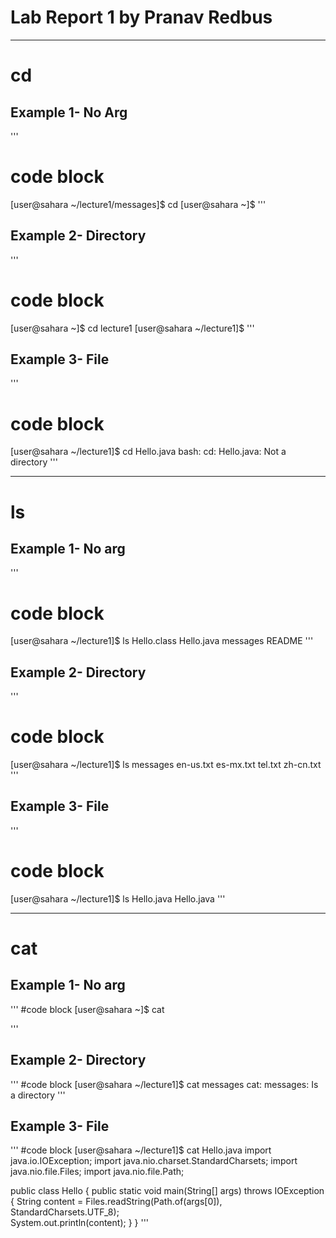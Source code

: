 # **Lab Report 1 by Pranav Redbus**
***

# cd


## Example 1- No Arg

'''
# code block
[user@sahara ~/lecture1/messages]$ cd
[user@sahara ~]$ 
'''


## Example 2- Directory

'''
# code block
[user@sahara ~]$ cd lecture1
[user@sahara ~/lecture1]$ 
'''


## Example 3- File

'''
# code block
[user@sahara ~/lecture1]$ cd Hello.java
bash: cd: Hello.java: Not a directory
'''

***


# ls


## Example 1- No arg

'''
# code block
[user@sahara ~/lecture1]$ ls
Hello.class  Hello.java  messages  README
'''


## Example 2- Directory

'''
# code block
[user@sahara ~/lecture1]$ ls messages
en-us.txt  es-mx.txt  tel.txt  zh-cn.txt
'''


## Example 3- File

'''
# code block
[user@sahara ~/lecture1]$ ls Hello.java 
Hello.java
'''

***


# cat


## Example 1- No arg

'''
#code block
[user@sahara ~]$ cat 

'''


## Example 2- Directory

'''
#code block
[user@sahara ~/lecture1]$ cat messages
cat: messages: Is a directory
'''


## Example 3- File

'''
#code block
[user@sahara ~/lecture1]$ cat Hello.java
import java.io.IOException;
import java.nio.charset.StandardCharsets;
import java.nio.file.Files;
import java.nio.file.Path;

public class Hello {
  public static void main(String[] args) throws IOException {
    String content = Files.readString(Path.of(args[0]), StandardCharsets.UTF_8);    
    System.out.println(content);
  }
}
'''
